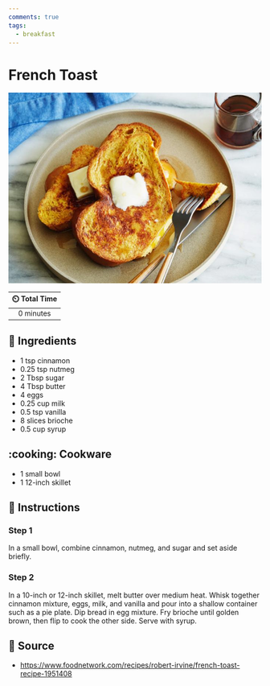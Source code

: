 ```yaml
---
comments: true
tags:
  - breakfast
---
```

# French Toast

![French Toast](../assets/images/french-toast.jpg)

| :timer_clock: Total Time |
|:-----------------------: |
| 0 minutes |

## :salt: Ingredients

- 1 tsp cinnamon
- 0.25 tsp nutmeg
- 2 Tbsp sugar
- 4 Tbsp butter
- 4 eggs
- 0.25 cup milk
- 0.5 tsp vanilla
- 8 slices brioche
- 0.5 cup syrup

## :cooking: Cookware

- 1 small bowl
- 1 12-inch skillet

## :pencil: Instructions

### Step 1

In a small bowl, combine cinnamon, nutmeg, and sugar and set aside briefly.

### Step 2

In a 10-inch or 12-inch skillet, melt butter over medium heat. Whisk together cinnamon mixture, eggs, milk, and vanilla
and pour into a shallow container such as a pie plate. Dip bread in egg mixture. Fry brioche until golden brown, then
flip to cook the other side. Serve with syrup.

## :link: Source

- <https://www.foodnetwork.com/recipes/robert-irvine/french-toast-recipe-1951408>
